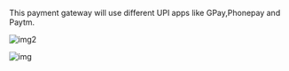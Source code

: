 This payment gateway will use different UPI apps like GPay,Phonepay and Paytm.

![img2](https://user-images.githubusercontent.com/39346270/101059713-967b9900-35b4-11eb-9141-1c7d23c6567d.jpg)

![img](https://user-images.githubusercontent.com/39346270/101059726-99768980-35b4-11eb-9398-86e09c28f3af.jpg)
